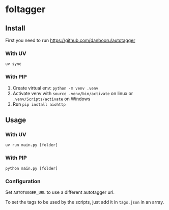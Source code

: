 # foltagger
## Install

First you need to run https://github.com/danbooru/autotagger

### With UV
`uv sync`
### With PIP
1. Create virtual env: `python -m venv .venv`
2. Activate venv with `source .venv/bin/activate` on linux or `.venv/Scripts/activate` on Windows
3. Run `pip install aiohttp`
## Usage
### With UV
`uv run main.py [folder]`
### With PIP
`python main.py [folder]`

### Configuration
Set `AUTOTAGGER_URL` to use a different autotagger url.

To set the tags to be used by the scripts, just add it in `tags.json` in an array.
